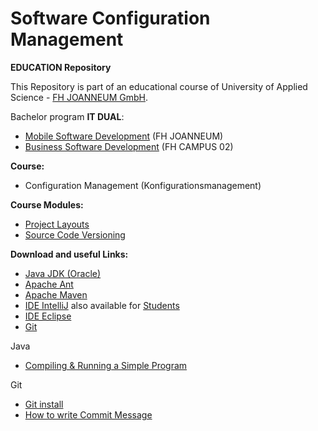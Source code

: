 # Software Configuration Management #

**EDUCATION Repository**

This Repository is part of an educational course of University of Applied Science - [FH JOANNEUM GmbH](https://www.fh-joanneum.at/iit).

Bachelor program **IT DUAL**:

- [Mobile Software Development](https://www.fh-joanneum.at/msd) (FH JOANNEUM)
- [Business Software Development](http://www.campus02.at) (FH CAMPUS 02)

**Course:**

- Configuration Management (Konfigurationsmanagement)


**Course Modules:**

- [Project Layouts](project-layouts)
- [Source Code Versioning](versioning)


**Download and useful Links:**

- [Java JDK (Oracle)](https://www.oracle.com/technetwork/java/javase/downloads/index.html "Java JDK (Oracle)")
- [Apache Ant](https://ant.apache.org/bindownload.cgi "Apache Ant")
- [Apache Maven](https://maven.apache.org/download.cgi "Apache Maven")
- [IDE IntelliJ](https://www.jetbrains.com/idea/download/ "IDE IntelliJ") also available for [Students](https://www.jetbrains.com/student/ "Student licence")
- [IDE Eclipse](https://www.eclipse.org/downloads/ "IDE Eclipse")
- [Git](https://git-scm.com/downloads "Git")


Java

- [Compiling & Running a Simple Program](https://www.oracle.com/technetwork/java/compile-136656.html)

Git

- [Git install](https://de.atlassian.com/git/tutorials/install-git "Git install for common OS") 
- [How to write Commit Message](https://chris.beams.io/posts/git-commit/#seven-rules "The seven Rules for commit messages")

